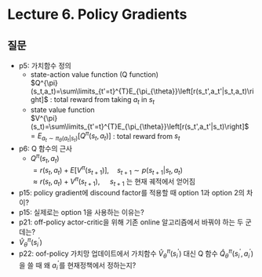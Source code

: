 # Lecture 6. Policy Gradients

## 질문
- p5: 가치함수 정의
  - state-action value function (Q function)    
    $Q^{\pi}(s_t,a_t)=\sum\limits_{t'=t}^{T}E_{\pi_{\theta}}\left[r(s_t',a_t'|s_t,a_t)\right]$ : total reward from taking $a_t$ in $s_t$      
  - state value function   
    $V^{\pi}(s_t)=\sum\limits_{t'=t}^{T}E_{\pi_{\theta}}\left[r(s_t',a_t'|s_t)\right]$ 
    $=E_{a_t\sim\pi_{\theta}(a_t|s_t)}\left[Q^{\pi}(s_t,a_t)\right]$ : total reward from  $s_t$   
- p6: Q 함수의 근사
  - $Q^{\pi}(s_t,a_t)$  
    $= r(s_t,a_t)+E\left[V^{\pi}(s_{t+1})\right], \quad s_{t+1}\sim p(s_{t+1}|s_t,a_t)$    
    $\approx r(s_t,a_t) + V^{\pi}(s_{t+1})$, $\quad s_{t+1}$ 는 현재 궤적에서 얻어짐
- p15: policy gradient에 discound factor를 적용할 때 option 1과 option 2의 차이?
- p15: 실제로는 option 1을 사용하는 이유는?
- p21: off-policy actor-critic을 위해 기존 online 알고리즘에서 바꿔야 하는 두 군데는?
-  $\hat{V}_{\theta}^{\pi}(s_i^{'})$
- p22: oof-policy 가치망 업데이트에서 가치함수  $\hat{V}_{\theta}^{\pi}(s_i^{'})$ 대신
  Q 함수 $\hat{Q}_{\theta}^{\pi}(s_i^{'},a_i^{'})$을 쓸 때 왜 $a_i^{'}$를 현재정책에서 정하는지? 

